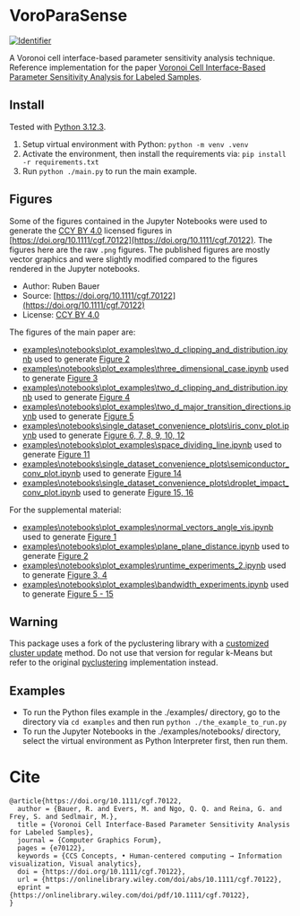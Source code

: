 # VoroParaSense 
[![Identifier](https://img.shields.io/badge/doi-10.18419%2Fdarus--4930-d45815.svg)](https://doi.org/10.18419/darus-4930)

A Voronoi cell interface-based parameter sensitivity analysis technique.
Reference implementation for the paper [Voronoi Cell Interface-Based Parameter Sensitivity Analysis for Labeled Samples](https://doi.org/10.1111/cgf.70122).

## Install
Tested with [Python 3.12.3](https://www.python.org/downloads/release/python-3123/).

1. Setup virtual environment with Python: `python -m venv .venv`
2. Activate the environment, then install the requirements via: `pip install -r requirements.txt`
3. Run `python ./main.py` to run the main example.

## Figures
Some of the figures contained in the Jupyter Notebooks were used to generate the [CCY BY 4.0](https://creativecommons.org/licenses/by/4.0/) licensed figures in [https://doi.org/10.1111/cgf.70122](https://doi.org/10.1111/cgf.70122).
The figures here are the raw `.png` figures. 
The published figures are mostly vector graphics and were slightly modified compared to the figures rendered in the Jupyter notebooks. 

- Author: Ruben Bauer
- Source: [https://doi.org/10.1111/cgf.70122](https://doi.org/10.1111/cgf.70122)
- License: [CCY BY 4.0](https://creativecommons.org/licenses/by/4.0/)
  
The figures of the main paper are:
- [examples\notebooks\plot_examples\two_d_clipping_and_distribution.ipynb](examples\notebooks\plot_examples\two_d_clipping_and_distribution.ipynb) used to generate [Figure 2](https://doi.org/10.1111/cgf.70122)
- [examples\notebooks\plot_examples\three_dimensional_case.ipynb](examples\notebooks\plot_examples\three_dimensional_case.ipynb) used to generate [Figure 3](https://doi.org/10.1111/cgf.70122)
- [examples\notebooks\plot_examples\two_d_clipping_and_distribution.ipynb](examples\notebooks\plot_examples\two_d_clipping_and_distribution.ipynb) used to generate [Figure 4](https://doi.org/10.1111/cgf.70122)
- [examples\notebooks\plot_examples\two_d_major_transition_directions.ipynb](examples\notebooks\plot_examples\two_d_major_transition_directions.ipynb) used to generate [Figure 5](https://doi.org/10.1111/cgf.70122)
- [examples\notebooks\single_dataset_convenience_plots\iris_conv_plot.ipynb](examples\notebooks\plot_examples\two_d_major_transition_directions.ipynb) used to generate [Figure 6, 7, 8, 9, 10, 12](https://doi.org/10.1111/cgf.70122)
- [examples\notebooks\plot_examples\space_dividing_line.ipynb](examples\notebooks\plot_examples\two_d_major_transition_directions.ipynb) used to generate [Figure 11](https://doi.org/10.1111/cgf.70122)
- [examples\notebooks\single_dataset_convenience_plots\semiconductor_conv_plot.ipynb](examples\notebooks\single_dataset_convenience_plots\semiconductor_conv_plot.ipynb) used to generate [Figure 14](https://doi.org/10.1111/cgf.70122)
- [examples\notebooks\single_dataset_convenience_plots\droplet_impact_conv_plot.ipynb](examples\notebooks\single_dataset_convenience_plots\droplet_impact_conv_plot.ipynb) used to generate [Figure 15, 16](https://doi.org/10.1111/cgf.70122)

For the supplemental material:
- [examples\notebooks\plot_examples\normal_vectors_angle_vis.ipynb](examples\notebooks\plot_examples\normal_vectors_angle_vis.ipynb) used to generate [Figure 1](https://doi.org/10.1111/cgf.70122)
- [examples\notebooks\plot_examples\plane_plane_distance.ipynb](examples\notebooks\plot_examples\plane_plane_distance.ipynb) used to generate [Figure 2](https://doi.org/10.1111/cgf.70122)
- [examples\notebooks\plot_examples\runtime_experiments_2.ipynb](examples\notebooks\plot_examples\runtime_experiments_2.ipynb) used to generate [Figure 3, 4](https://doi.org/10.1111/cgf.70122)
- [examples\notebooks\plot_examples\bandwidth_experiments.ipynb](examples\notebooks\plot_examples\bandwidth_experiments.ipynb) used to generate [Figure 5 - 15](https://doi.org/10.1111/cgf.70122)

## Warning
This package uses a fork of the pyclustering library with a [customized cluster update](https://github.com/rbnbr/pyclustering/releases/tag/0.10.1.2-custom-cluster-update) method.
Do not use that version for regular k-Means but refer to the original [pyclustering](https://github.com/annoviko/pyclustering) implementation instead. 

## Examples
- To run the Python files example in the ./examples/ directory, go to the directory via `cd examples` and then run `python ./the_example_to_run.py`
- To run the Jupyter Notebooks in the ./examples/notebooks/ directory, select the virtual environment as Python Interpreter first, then run them.

# Cite
````
@article{https://doi.org/10.1111/cgf.70122,
  author = {Bauer, R. and Evers, M. and Ngo, Q. Q. and Reina, G. and Frey, S. and Sedlmair, M.},
  title = {Voronoi Cell Interface-Based Parameter Sensitivity Analysis for Labeled Samples},
  journal = {Computer Graphics Forum},
  pages = {e70122},
  keywords = {CCS Concepts, • Human-centered computing → Information visualization, Visual analytics},
  doi = {https://doi.org/10.1111/cgf.70122},
  url = {https://onlinelibrary.wiley.com/doi/abs/10.1111/cgf.70122},
  eprint = {https://onlinelibrary.wiley.com/doi/pdf/10.1111/cgf.70122},
}
````
